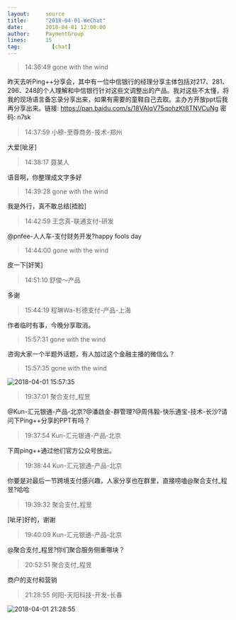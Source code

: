 ```yaml
---
layout:     source 
title:      "2018-04-01-WeChat"
date:       2018-04-01 12:00:00
author:     PaymentGroup
lines:      15 
tag:		  [chat]
---
```

> 14:36:49  gone with the wind  
   
昨天去听Ping++分享会，其中有一位中信银行的经理分享主体包括对217、281、296、248的个人理解和中信银行针对这些文调整出的产品。我对这些不太懂，将我的现场语言备忘录分享出来，如果有需要的童鞋自己去取。主办方开放ppt后我再分享出来。链接: https://pan.baidu.com/s/18VAIqV75qohzKt8TNVCuNg 密码: n7sk  
   
> 14:37:59  小穆-至尊商务-技术-郑州  
   
大爱[呲牙]  
   
> 14:38:17  聂某人  
   
语音啊，你整理成文字多好  
   
> 14:39:28  gone with the wind  
   
我是外行，真不敢总结[捂脸]  
   
> 14:42:59  王念真-联通支付-研发  
   
@pnfee-人人车-支付财务开发?happy fools day  
   
> 14:44:00  gone with the wind  
   
皮一下[奸笑]  
   
> 14:51:10  舒俊～产品  
   
多谢  
   
> 15:44:19  程琳Wa-杉德支付-产品-上海  
   
作者临时有事，今晚分享取消。  
   
> 15:57:31  gone with the wind  
   
咨询大家一个半题外话题，有人加过这个金融主播的微信么？  
   
> 15:57:35  gone with the wind  
   
![2018-04-01 15:57:35](http://static.cocolian.org/img/20180401_155735.png) 
   
> 19:37:01  聚合支付_程昱  
   
@Kun-汇元银通-产品-北京?@潘啟金-群管理?@周伟毅-快乐通宝-技术-长沙?请问下Ping++分享的PPT有吗？  
   
> 19:37:54  Kun-汇元银通-产品-北京  
   
下周ping++通过他们官方公众号放出。  
   
> 19:38:44  Kun-汇元银通-产品-北京  
   
你要是对最后一节跨境支付感兴趣，人家分享也在群里，直接唠嗑@聚合支付_程昱?哈哈  
   
> 19:39:32  聚合支付_程昱  
   
[呲牙]好的，谢谢  
   
> 19:40:09  Kun-汇元银通-产品-北京  
   
@聚合支付_程昱?你们聚合服务侧重哪块？  
   
> 20:52:51  聚合支付_程昱  
   
商户的支付和营销  
   
> 21:28:55  何阳-天阳科技-开发-长春  
   
![2018-04-01 21:28:55](http://static.cocolian.org/img/20180401_212855.png) 
   
